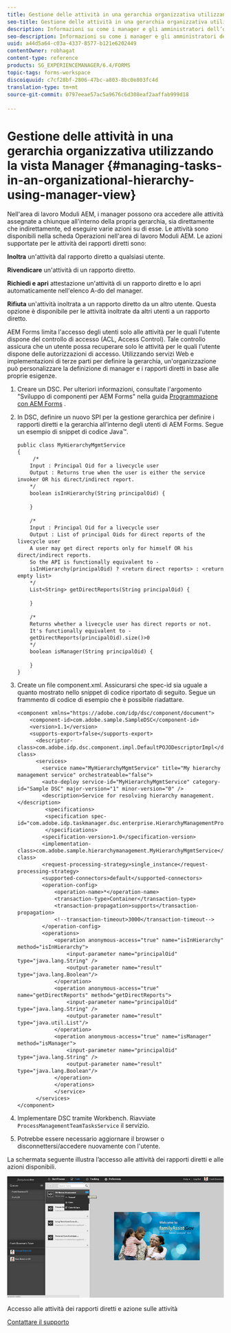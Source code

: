 ```yaml
---
title: Gestione delle attività in una gerarchia organizzativa utilizzando la vista Manager
seo-title: Gestione delle attività in una gerarchia organizzativa utilizzando la vista Manager
description: Informazioni su come i manager e gli amministratori dell’organizzazione possono accedere e lavorare alle attività dei rapporti diretti e indiretti nella scheda Da fare nell’area di lavoro Moduli AEM.
seo-description: Informazioni su come i manager e gli amministratori dell’organizzazione possono accedere e lavorare alle attività dei rapporti diretti e indiretti nella scheda Da fare nell’area di lavoro Moduli AEM.
uuid: a44d5a64-c03a-4337-8577-b121e6202449
contentOwner: robhagat
content-type: reference
products: SG_EXPERIENCEMANAGER/6.4/FORMS
topic-tags: forms-workspace
discoiquuid: c7cf28bf-2806-47bc-a803-8bc0e803fc4d
translation-type: tm+mt
source-git-commit: 0797eeae57ac5a9676c6d308eaf2aaffab999d18

---
```



# Gestione delle attività in una gerarchia organizzativa utilizzando la vista Manager {#managing-tasks-in-an-organizational-hierarchy-using-manager-view}

Nell&#39;area di lavoro Moduli AEM, i manager possono ora accedere alle attività assegnate a chiunque all&#39;interno della propria gerarchia, sia direttamente che indirettamente, ed eseguire varie azioni su di esse. Le attività sono disponibili nella scheda Operazioni nell&#39;area di lavoro Moduli AEM. Le azioni supportate per le attività dei rapporti diretti sono:

**Inoltra** un&#39;attività dal rapporto diretto a qualsiasi utente.

**Rivendicare** un&#39;attività di un rapporto diretto.

**Richiedi e apri** attestazione un&#39;attività di un rapporto diretto e lo apri automaticamente nell&#39;elenco A-do del manager.

**Rifiuta** un&#39;attività inoltrata a un rapporto diretto da un altro utente. Questa opzione è disponibile per le attività inoltrate da altri utenti a un rapporto diretto.

AEM Forms limita l&#39;accesso degli utenti solo alle attività per le quali l&#39;utente dispone del controllo di accesso (ACL, Access Control). Tale controllo assicura che un utente possa recuperare solo le attività per le quali l&#39;utente dispone delle autorizzazioni di accesso. Utilizzando servizi Web e implementazioni di terze parti per definire la gerarchia, un&#39;organizzazione può personalizzare la definizione di manager e i rapporti diretti in base alle proprie esigenze.

1. Creare un DSC. Per ulteriori informazioni, consultate l&#39;argomento &quot;Sviluppo di componenti per AEM Forms&quot; nella guida [Programmazione con AEM Forms](https://www.adobe.com/go/learn_aemforms_programming_63) .
1. In DSC, definire un nuovo SPI per la gestione gerarchica per definire i rapporti diretti e la gerarchia all’interno degli utenti di AEM Forms. Segue un esempio di snippet di codice Java™.

   ```as3
   public class MyHierarchyMgmtService 
   { 
        /*
       Input : Principal Oid for a livecycle user
       Output : Returns true when the user is either the service invoker OR his direct/indirect report.
       */
       boolean isInHierarchy(String principalOid) {
   
       }
   
       /* 
       Input : Principal Oid for a livecycle user
       Output : List of principal Oids for direct reports of the livecycle user
       A user may get direct reports only for himself OR his direct/indirect reports.
       So the API is functionally equivalent to - 
       isInHierarchy(principalOid) ? <return direct reports> : <return empty list>
       */
       List<String> getDirectReports(String principalOid) {
   
       }
   
       /* 
       Returns whether a livecycle user has direct reports or not.
       It's functionally equivalent to -
       getDirectReports(principalOid).size()>0
       */
       boolean isManager(String principalOid) {
   
       }  
   }
   ```

1. Create un file component.xml. Assicurarsi che spec-id sia uguale a quanto mostrato nello snippet di codice riportato di seguito. Segue un frammento di codice di esempio che è possibile riadattare.

   ```as3
   <component xmlns="https://adobe.com/idp/dsc/component/document"> 
       <component-id>com.adobe.sample.SampleDSC</component-id> 
       <version>1.1</version> 
       <supports-export>false</supports-export> 
         <descriptor-class>com.adobe.idp.dsc.component.impl.DefaultPOJODescriptorImpl</descriptor-class> 
         <services> 
           <service name="MyHierarchyMgmtService" title="My hierarchy management service" orchestrateable="false"> 
           <auto-deploy service-id="MyHierarchyMgmtService" category-id="Sample DSC" major-version="1" minor-version="0" /> 
           <description>Service for resolving hierarchy management.</description> 
            <specifications> 
            <specification spec-id="com.adobe.idp.taskmanager.dsc.enterprise.HierarchyManagementProvider"/> 
            </specifications> 
           <specification-version>1.0</specification-version> 
           <implementation-class>com.adobe.sample.hierarchymanagement.MyHierarchyMgmtService</implementation-class> 
           <request-processing-strategy>single_instance</request-processing-strategy> 
           <supported-connectors>default</supported-connectors> 
           <operation-config> 
               <operation-name>*</operation-name> 
               <transaction-type>Container</transaction-type> 
               <transaction-propagation>supports</transaction-propagation> 
               <!--transaction-timeout>3000</transaction-timeout--> 
           </operation-config> 
           <operations> 
               <operation anonymous-access="true" name="isInHierarchy" method="isInHierarchy"> 
                   <input-parameter name="principalOid" type="java.lang.String" /> 
                   <output-parameter name="result" type="java.lang.Boolean"/> 
               </operation> 
               <operation anonymous-access="true" name="getDirectReports" method="getDirectReports"> 
                   <input-parameter name="principalOid" type="java.lang.String" /> 
                   <output-parameter name="result" type="java.util.List"/> 
               </operation> 
               <operation anonymous-access="true" name="isManager" method="isManager"> 
                   <input-parameter name="principalOid" type="java.lang.String" /> 
                   <output-parameter name="result" type="java.lang.Boolean"/> 
               </operation> 
               </operations> 
               </service> 
         </services>
   </component>
   ```

1. Implementare DSC tramite Workbench. Riavviate `ProcessManagementTeamTasksService` il servizio.
1. Potrebbe essere necessario aggiornare il browser o disconnettersi/accedere nuovamente con l&#39;utente.

La schermata seguente illustra l’accesso alle attività dei rapporti diretti e alle azioni disponibili.

![cu_manager_view](assets/cu_manager_view.png)

Accesso alle attività dei rapporti diretti e azione sulle attività

[Contattare il supporto](https://www.adobe.com/account/sign-in.supportportal.html)
